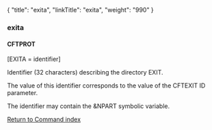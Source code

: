 {
    "title": "exita",
    "linkTitle": "exita",
    "weight": "990"
}<span id="exita"></span>

### exita

#### CFTPROT

\[EXITA = identifier\]

Identifier (32 characters) describing
the directory EXIT.

The value of this identifier corresponds to the value of the CFTEXIT
ID parameter.

The identifier may contain the &NPART symbolic variable.

[Return to Command index](../../)
